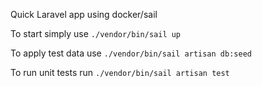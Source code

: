 Quick Laravel app using docker/sail

To start simply use `./vendor/bin/sail up`

To apply test data use `./vendor/bin/sail artisan db:seed`

To run unit tests run `./vendor/bin/sail artisan test`
